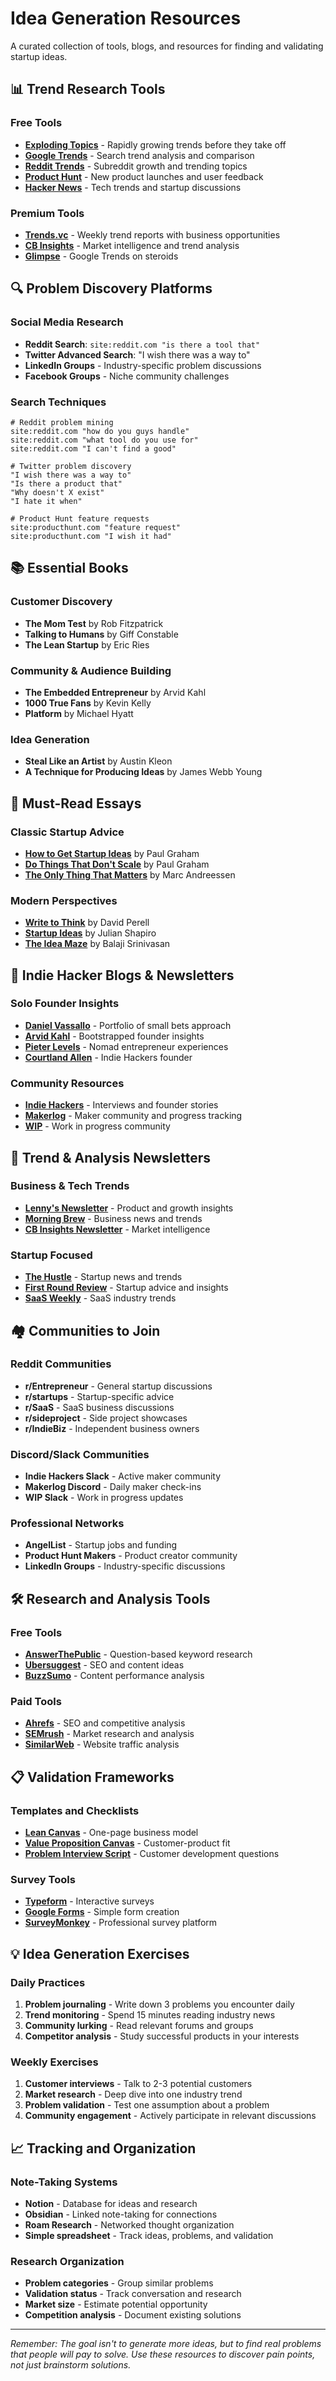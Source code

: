 # Idea Generation Resources

A curated collection of tools, blogs, and resources for finding and validating startup ideas.

## 📊 Trend Research Tools

### Free Tools
- **[Exploding Topics](https://explodingtopics.com/)** - Rapidly growing trends before they take off
- **[Google Trends](https://trends.google.com/)** - Search trend analysis and comparison
- **[Reddit Trends](https://subredditstats.com/)** - Subreddit growth and trending topics
- **[Product Hunt](https://www.producthunt.com/)** - New product launches and user feedback
- **[Hacker News](https://news.ycombinator.com/)** - Tech trends and startup discussions

### Premium Tools
- **[Trends.vc](https://trends.vc/)** - Weekly trend reports with business opportunities
- **[CB Insights](https://www.cbinsights.com/)** - Market intelligence and trend analysis
- **[Glimpse](https://meetglimpse.com/)** - Google Trends on steroids

## 🔍 Problem Discovery Platforms

### Social Media Research
- **Reddit Search**: `site:reddit.com "is there a tool that"`
- **Twitter Advanced Search**: "I wish there was a way to"
- **LinkedIn Groups** - Industry-specific problem discussions
- **Facebook Groups** - Niche community challenges

### Search Techniques
```
# Reddit problem mining
site:reddit.com "how do you guys handle"
site:reddit.com "what tool do you use for"
site:reddit.com "I can't find a good"

# Twitter problem discovery
"I wish there was a way to"
"Is there a product that"
"Why doesn't X exist"
"I hate it when"

# Product Hunt feature requests
site:producthunt.com "feature request"
site:producthunt.com "I wish it had"
```

## 📚 Essential Books

### Customer Discovery
- **The Mom Test** by Rob Fitzpatrick
- **Talking to Humans** by Giff Constable
- **The Lean Startup** by Eric Ries

### Community & Audience Building
- **The Embedded Entrepreneur** by Arvid Kahl
- **1000 True Fans** by Kevin Kelly
- **Platform** by Michael Hyatt

### Idea Generation
- **Steal Like an Artist** by Austin Kleon
- **A Technique for Producing Ideas** by James Webb Young

## 🧠 Must-Read Essays

### Classic Startup Advice
- **[How to Get Startup Ideas](https://paulgraham.com/startupideas.html)** by Paul Graham
- **[Do Things That Don't Scale](https://paulgraham.com/ds.html)** by Paul Graham
- **[The Only Thing That Matters](https://pmarchive.com/guide_to_startups_part4.html)** by Marc Andreessen

### Modern Perspectives
- **[Write to Think](https://perell.com/essay/write-to-think/)** by David Perell
- **[Startup Ideas](https://www.julian.com/guide/startup/idea)** by Julian Shapiro
- **[The Idea Maze](https://spark-public.s3.amazonaws.com/startup/lecture_slides/lecture5-market-wireframing-design.pdf)** by Balaji Srinivasan

## 👥 Indie Hacker Blogs & Newsletters

### Solo Founder Insights
- **[Daniel Vassallo](https://dvassallo.com/)** - Portfolio of small bets approach
- **[Arvid Kahl](https://thebootstrappedfounder.com/)** - Bootstrapped founder insights
- **[Pieter Levels](https://levels.io/)** - Nomad entrepreneur experiences
- **[Courtland Allen](https://www.indiehackers.com/start)** - Indie Hackers founder

### Community Resources
- **[Indie Hackers](https://www.indiehackers.com/)** - Interviews and founder stories
- **[Makerlog](https://getmakerlog.com/)** - Maker community and progress tracking
- **[WIP](https://wip.co/)** - Work in progress community

## 📰 Trend & Analysis Newsletters

### Business & Tech Trends
- **[Lenny's Newsletter](https://www.lennysnewsletter.com/)** - Product and growth insights
- **[Morning Brew](https://www.morningbrew.com/)** - Business news and trends
- **[CB Insights Newsletter](https://www.cbinsights.com/newsletter)** - Market intelligence

### Startup Focused
- **[The Hustle](https://thehustle.co/)** - Startup news and trends
- **[First Round Review](https://review.firstround.com/)** - Startup advice and insights
- **[SaaS Weekly](https://saasweekly.com/)** - SaaS industry trends

## 🏘️ Communities to Join

### Reddit Communities
- **r/Entrepreneur** - General startup discussions
- **r/startups** - Startup-specific advice
- **r/SaaS** - SaaS business discussions
- **r/sideproject** - Side project showcases
- **r/IndieBiz** - Independent business owners

### Discord/Slack Communities
- **Indie Hackers Slack** - Active maker community
- **Makerlog Discord** - Daily maker check-ins
- **WIP Slack** - Work in progress updates

### Professional Networks
- **AngelList** - Startup jobs and funding
- **Product Hunt Makers** - Product creator community
- **LinkedIn Groups** - Industry-specific discussions

## 🛠️ Research and Analysis Tools

### Free Tools
- **[AnswerThePublic](https://answerthepublic.com/)** - Question-based keyword research
- **[Ubersuggest](https://neilpatel.com/ubersuggest/)** - SEO and content ideas
- **[BuzzSumo](https://buzzsumo.com/)** - Content performance analysis

### Paid Tools
- **[Ahrefs](https://ahrefs.com/)** - SEO and competitive analysis
- **[SEMrush](https://www.semrush.com/)** - Market research and analysis
- **[SimilarWeb](https://www.similarweb.com/)** - Website traffic analysis

## 📋 Validation Frameworks

### Templates and Checklists
- **[Lean Canvas](https://leanstack.com/lean-canvas)** - One-page business model
- **[Value Proposition Canvas](https://www.strategyzer.com/canvas/value-proposition-canvas)** - Customer-product fit
- **[Problem Interview Script](https://custdev.com/)** - Customer development questions

### Survey Tools
- **[Typeform](https://www.typeform.com/)** - Interactive surveys
- **[Google Forms](https://forms.google.com/)** - Simple form creation
- **[SurveyMonkey](https://www.surveymonkey.com/)** - Professional survey platform

## 💡 Idea Generation Exercises

### Daily Practices
1. **Problem journaling** - Write down 3 problems you encounter daily
2. **Trend monitoring** - Spend 15 minutes reading industry news
3. **Community lurking** - Read relevant forums and groups
4. **Competitor analysis** - Study successful products in your interests

### Weekly Exercises
1. **Customer interviews** - Talk to 2-3 potential customers
2. **Market research** - Deep dive into one industry trend
3. **Problem validation** - Test one assumption about a problem
4. **Community engagement** - Actively participate in relevant discussions

## 📈 Tracking and Organization

### Note-Taking Systems
- **Notion** - Database for ideas and research
- **Obsidian** - Linked note-taking for connections
- **Roam Research** - Networked thought organization
- **Simple spreadsheet** - Track ideas, problems, and validation

### Research Organization
- **Problem categories** - Group similar problems
- **Validation status** - Track conversation and research
- **Market size** - Estimate potential opportunity
- **Competition analysis** - Document existing solutions

---

*Remember: The goal isn't to generate more ideas, but to find real problems that people will pay to solve. Use these resources to discover pain points, not just brainstorm solutions.*